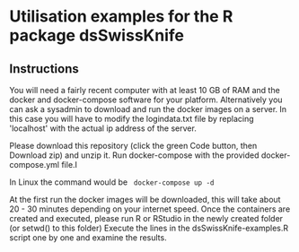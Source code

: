 Utilisation examples for the R package dsSwissKnife
============

Instructions
------------
You will need a fairly recent computer with at least 10 GB of RAM and the docker and docker-compose software for your platform.
Alternatively you can ask a sysadmin to download and run the docker images on a server. In this case you will have to modify the logindata.txt file
by replacing 'localhost' with the actual ip address of the server.

Please download this repository (click the green Code button, then Download zip) and unzip it.
Run docker-compose with the provided docker-compose.yml file.I

In Linux the command would be 
<code>
docker-compose up -d
</code>
  
At the first run the docker images will be downloaded, this will take about 20 - 30 minutes depending on your internet speed.
Once the containers are created and executed, please run R or RStudio in the newly created folder (or setwd() to this folder)
Execute the lines in the dsSwissKnife-examples.R script one by one and examine the results.




